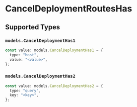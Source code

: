 # CancelDeploymentRoutesHas


## Supported Types

### `models.CancelDeploymentHas1`

```typescript
const value: models.CancelDeploymentHas1 = {
  type: "host",
  value: "<value>",
};
```

### `models.CancelDeploymentHas2`

```typescript
const value: models.CancelDeploymentHas2 = {
  type: "query",
  key: "<key>",
};
```

